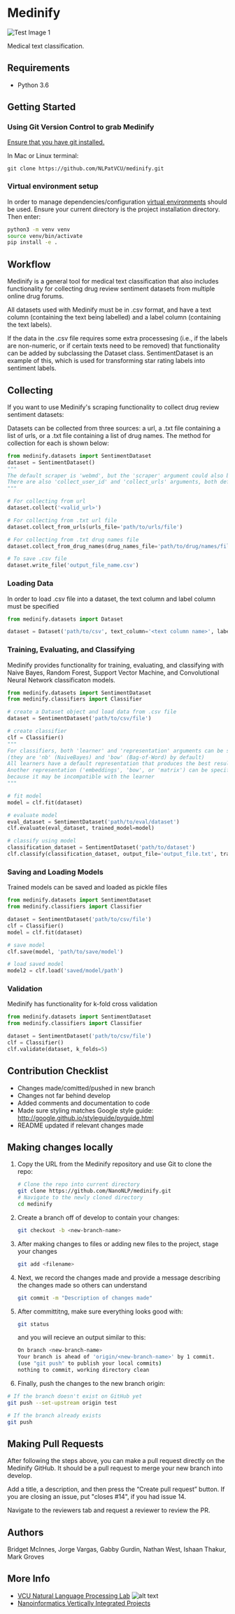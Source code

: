 # Medinify

![Test Image 1](readmeassets/nlplab.png)

Medical text classification. 

## Requirements

* Python 3.6

## Getting Started
### Using Git Version Control to grab Medinify
[Ensure that you have git installed.](https://git-scm.com/downloads)

In Mac or Linux terminal:
```
git clone https://github.com/NLPatVCU/medinify.git
```
### Virtual environment setup
In order to manage dependencies/configuration [virtual environments](https://docs.python.org/3/tutorial/venv.html) should be used.  Ensure your current directory is the project installation directory. Then enter:

```bash
python3 -m venv venv
source venv/bin/activate
pip install -e .
```

## Workflow

Medinify is a general tool for medical text classification that also includes functionality for collecting drug review sentiment datasets from multiple online drug forums.

All datasets used with Medinify must be in .csv format, and have a text column (containing the text being labelled) and a label column (containing the text labels). 

If the data in the .csv file requires some extra processesing (i.e., if the labels are non-numeric, or if certain texts need to be removed) that functionality can be added by subclassing the Dataset class. SentimentDataset is an example of this, which is used for transforming star rating labels into sentiment labels.

## Collecting

If you want to use Medinify's scraping functionality to collect drug review sentiment datasets:

Datasets can be collected from three sources: a url, a .txt file containing a list of urls, or a .txt file containing a list of drug names.
The method for collection for each is shown below:

```python
from medinify.datasets import SentimentDataset
dataset = SentimentDataset()  
"""
The default scraper is 'webmd', but the 'scraper' argument could also be set to 'everydayhealth', 'drugs', or 'drugratingz'
There are also 'collect_user_id' and 'collect_urls' arguments, both default false
"""

# For collecting from url
dataset.collect('<valid_url>')

# For collecting from .txt url file
dataset.collect_from_urls(urls_file='path/to/urls/file')

# For collecting from .txt drug names file
dataset.collect_from_drug_names(drug_names_file='path/to/drug/names/file')

# To save .csv file
dataset.write_file('output_file_name.csv')
```

### Loading Data

In order to load .csv file into a dataset, the text column and label column must be specified

```python
from medinify.datasets import Dataset

dataset = Dataset('path/to/csv', text_column='<text column name>', label_column='<label column name>')
```

### Training, Evaluating, and Classifying

Medinify provides functionality for training, evaluating, and classifying with Naive Bayes, 
Random Forest, Support Vector Machine, and Convolutional Neural Network classificaton models.

```python
from medinify.datasets import SentimentDataset
from medinify.classifiers import Classifier

# create a Dataset object and load data from .csv file
dataset = SentimentDataset('path/to/csv/file')

# create classifier
clf = Classifier()
"""
For classifiers, both 'learner' and 'representation' arguments can be specified
(they are 'nb' (NaiveBayes) and 'bow' (Bag-of-Word) by default)
All learners have a default representation that produces the best results. 
Another representation ('embeddings', 'bow', or 'matrix') can be specified, but be careful
because it may be incompatible with the learner
"""

# fit model
model = clf.fit(dataset)

# evaluate model
eval_dataset = SentimentDataset('path/to/eval/dataset')
clf.evaluate(eval_dataset, trained_model=model)

# classify using model
classification_dataset = SentimentDataset('path/to/dataset')
clf.classify(classification_dataset, output_file='output_file.txt', trained_model=model)
```

### Saving and Loading Models

Trained models can be saved and loaded as pickle files

```python
from medinify.datasets import SentimentDataset
from medinify.classifiers import Classifier

dataset = SentimentDataset('path/to/csv/file')
clf = Classifier()
model = clf.fit(dataset)

# save model
clf.save(model, 'path/to/save/model')

# load saved model
model2 = clf.load('saved/model/path')
```

### Validation

Medinify has functionality for k-fold cross validation

```python
from medinify.datasets import SentimentDataset
from medinify.classifiers import Classifier

dataset = SentimentDataset('path/to/csv/file')
clf = Classifier()
clf.validate(dataset, k_folds=5)
```

## Contribution Checklist

* Changes made/comitted/pushed in new branch
* Changes not far behind develop
* Added comments and documentation to code
* Made sure styling matches Google style guide: <http://google.github.io/styleguide/pyguide.html>
* README updated if relevant changes made

## Making changes locally

1. Copy the URL from the Medinify repository and use Git to clone the repo:

    ```bash
    # Clone the repo into current directory
    git clone https://github.com/NanoNLP/medinify.git
    # Navigate to the newly cloned directory
    cd medinify
    ```

2. Create a branch off of develop to contain your changes:

    ```bash
    git checkout -b <new-branch-name>
    ```

3. After making changes to files or adding new files to the project, stage your changes

    ```bash
    git add <filename>
    ```

4. Next, we record the changes made and provide a message describing the changes made so others can understand

    ```bash
    git commit -m "Description of changes made"
    ```

5. After committitng, make sure everything looks good with:

    ```bash
    git status
    ```

    and you will recieve an output similar to this:

    ```bash
    On branch <new-branch-name>
    Your branch is ahead of 'origin/<new-branch-name>' by 1 commit.
    (use "git push" to publish your local commits)
    nothing to commit, working directory clean
    ```

6. Finally, push the changes to the new branch origin:

```bash
# If the branch doesn't exist on GitHub yet
git push --set-upstream origin test

# If the branch already exists
git push
```

## Making Pull Requests

After following the steps above, you can make a pull request directly on the Medinify GitHub. It should be a pull request to merge your new branch into develop.

Add a title, a description, and then press the “Create pull request” button. If you are closing an issue, put "closes #14", if you had issue 14.

Navigate to the reviewers tab and request a reviewer to review the PR.

## Authors

Bridget McInnes, Jorge Vargas, Gabby Gurdin, Nathan West, Ishaan Thakur, Mark Groves

## More Info

* [VCU Natural Language Processing Lab](https://nlp.cs.vcu.edu/)     ![alt text](https://nlp.cs.vcu.edu/images/vcu_head_logo "VCU")
* [Nanoinformatics Vertically Integrated Projects](https://rampages.us/nanoinformatics/)
